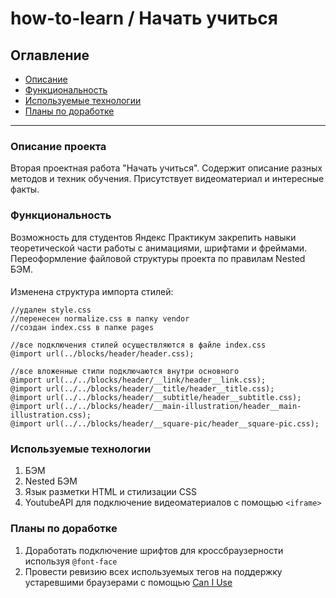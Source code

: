 # how-to-learn / Начать учиться

## Оглавление
* [Описание](#Описание)
* [Функциональность](#Функциональность)
* [Используемые технологии](#Tехнологии)
* [Планы по доработке](#Планы)
________________________________
<a name="Описание"></a>
### Описание проекта
Вторая проектная работа "Начать учиться". 
Содержит описание разных методов и техник обучения. Присутствует видеоматериал и интересные факты.

<a name="Функциональность"></a>
### Функциональность
Возможность для студентов Яндекс Практикум закрепить навыки теоретической части работы с анимациями, шрифтами и фреймами. 
Переоформление файловой структуры проекта по правилам Nested БЭМ.
####
Изменена структура импорта стилей:
```
//удален style.css
//перенесен normalize.css в папку vendor
//создан index.css в папке pages

//все подключения стилей осуществляются в файле index.css
@import url(../blocks/header/header.css);

//все вложенные стили подключаются внутри основного
@import url(../../blocks/header/__link/header__link.css);
@import url(../../blocks/header/__title/header__title.css);
@import url(../../blocks/header/__subtitle/header__subtitle.css);
@import url(../../blocks/header/__main-illustration/header__main-illustration.css);
@import url(../../blocks/header/__square-pic/header__square-pic.css);
```

<a name="Tехнологии"></a>
### Используемые технологии
1. БЭМ
2. Nested БЭМ
3. Язык разметки HTML и стилизации CSS
4. YoutubeAPI для подключение видеоматериалов с помощью `<iframe>`

<a name="Планы"></a>
### Планы по доработке
1. Доработать подключение шрифтов для кроссбраузерности используя `@font-face`
2. Провести ревизию всех используемых тегов на поддержку устаревшими браузерами с помощью [Can I Use](https://caniuse.com/)
